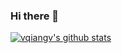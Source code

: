 ### Hi there 👋
[![vqiangv's github stats](https://github-readme-stats.vercel.app/api?username=vqiangv)](https://github.com/anuraghazra/github-readme-stats)

<!--
**vqiangv/vqiangv** is a ✨ _special_ ✨ repository because its `README.md` (this file) appears on your GitHub profile.

Here are some ideas to get you started:

- 🔭 I’m currently working on ...
- 🌱 I’m currently learning ...
- 👯 I’m looking to collaborate on ...
- 🤔 I’m looking for help with ...
- 💬 Ask me about ...
- 📫 How to reach me: ...
- 😄 Pronouns: ...
- ⚡ Fun fact: ...
-->
